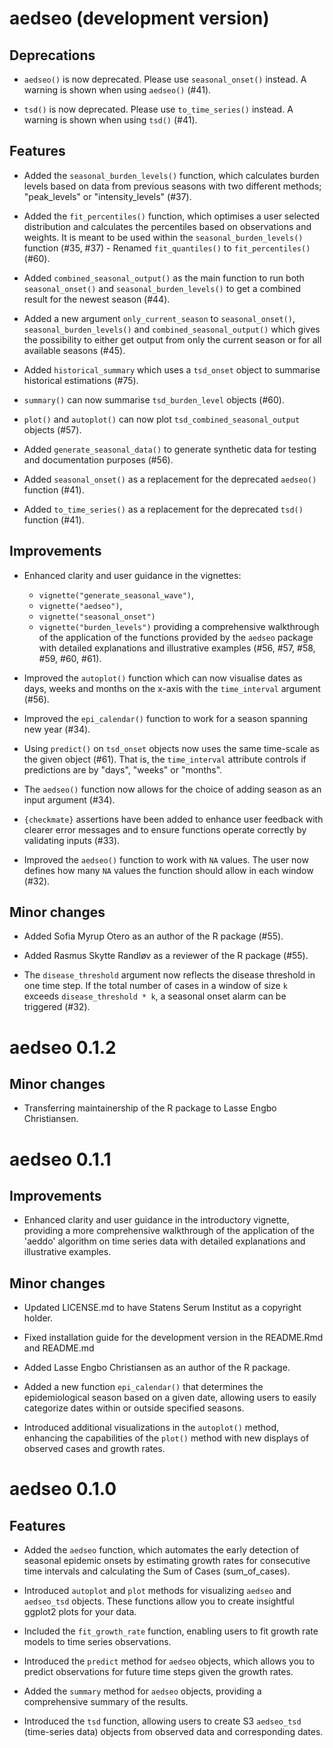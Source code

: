 # aedseo (development version)

## Deprecations

* `aedseo()` is now deprecated. Please use `seasonal_onset()` instead. A warning is shown when using `aedseo()` (#41).

* `tsd()` is now deprecated. Please use `to_time_series()` instead. A warning is shown when using `tsd()` (#41).

## Features

* Added the `seasonal_burden_levels()` function, which calculates burden levels based on data from previous seasons with two different methods; "peak_levels" or "intensity_levels" (#37).

* Added the `fit_percentiles()` function, which optimises a user selected distribution and calculates the percentiles based on observations and weights. It is meant to be used within the `seasonal_burden_levels()` function (#35, #37) - Renamed `fit_quantiles()` to `fit_percentiles()` (#60).

* Added `combined_seasonal_output()` as the main function to run both `seasonal_onset()` and `seasonal_burden_levels()` to get a combined result for the newest season (#44).

* Added a new argument `only_current_season` to `seasonal_onset()`, `seasonal_burden_levels()` and `combined_seasonal_output()` which gives the possibility to either get output from only the current season or for all available seasons (#45).

* Added `historical_summary` which uses a `tsd_onset` object to summarise historical estimations (#75).

* `summary()` can now summarise `tsd_burden_level` objects (#60).

* `plot()` and `autoplot()` can now plot `tsd_combined_seasonal_output` objects (#57).

* Added `generate_seasonal_data()` to generate synthetic data for testing and documentation purposes (#56).

* Added `seasonal_onset()` as a replacement for the deprecated `aedseo()` function (#41).

* Added `to_time_series()` as a replacement for the deprecated `tsd()` function (#41).

## Improvements

* Enhanced clarity and user guidance in the vignettes:
  - `vignette("generate_seasonal_wave")`,
  - `vignette("aedseo")`,
  - `vignette("seasonal_onset")`
  - `vignette("burden_levels")`
  providing a comprehensive walkthrough of the application of the functions provided by the `aedseo` package with detailed explanations and illustrative examples (#56, #57, #58, #59, #60, #61).

* Improved the `autoplot()` function which can now visualise dates as days, weeks and months on the x-axis with the `time_interval` argument (#56).

* Improved the `epi_calendar()` function to work for a season spanning new year (#34).

* Using `predict()` on `tsd_onset` objects now uses the same time-scale as the given object (#61).
That is, the `time_interval` attribute controls if predictions are by "days", "weeks" or "months".

* The `aedseo()` function now allows for the choice of adding season as an input argument (#34).

* `{checkmate}` assertions have been added to enhance user feedback with clearer error messages and to ensure functions operate correctly by validating inputs (#33).

* Improved the `aedseo()` function to work with `NA` values. The user now defines how many `NA` values the function should allow in each window (#32).

## Minor changes

* Added Sofia Myrup Otero as an author of the R package (#55).

* Added Rasmus Skytte Randløv as a reviewer of the R package (#55).

* The `disease_threshold` argument now reflects the disease threshold in one time step. If the total number of cases in a window of size `k` exceeds  `disease_threshold * k`, a seasonal onset alarm can be triggered (#32).

# aedseo 0.1.2

## Minor changes

* Transferring maintainership of the R package to Lasse Engbo Christiansen.

# aedseo 0.1.1

## Improvements

* Enhanced clarity and user guidance in the introductory vignette, providing a more comprehensive walkthrough of the application of the 'aeddo' algorithm on time series data with detailed explanations and illustrative examples.

## Minor changes

* Updated LICENSE.md to have Statens Serum Institut as a copyright holder.

* Fixed installation guide for the development version in the README.Rmd and README.md

* Added Lasse Engbo Christiansen as an author of the R package.

* Added a new function `epi_calendar()` that determines the epidemiological season based on a given date, allowing users to easily categorize dates within or outside specified seasons.

* Introduced additional visualizations in the `autoplot()` method, enhancing the capabilities of the `plot()` method with new displays of observed cases and growth rates.

# aedseo 0.1.0

## Features

- Added the `aedseo` function, which automates the early detection of seasonal epidemic onsets by estimating growth rates for consecutive time intervals and calculating the Sum of Cases (sum_of_cases).

- Introduced `autoplot` and `plot` methods for visualizing `aedseo` and `aedseo_tsd` objects. These functions allow you to create insightful ggplot2 plots for your data.

- Included the `fit_growth_rate` function, enabling users to fit growth rate models to time series observations.

- Introduced the `predict` method for `aedseo` objects, which allows you to predict observations for future time steps given
the growth rates.

- Added the `summary` method for `aedseo` objects, providing a comprehensive summary of the results.

- Introduced the `tsd` function, allowing users to create S3 `aedseo_tsd` (time-series data) objects from observed data and corresponding dates.

